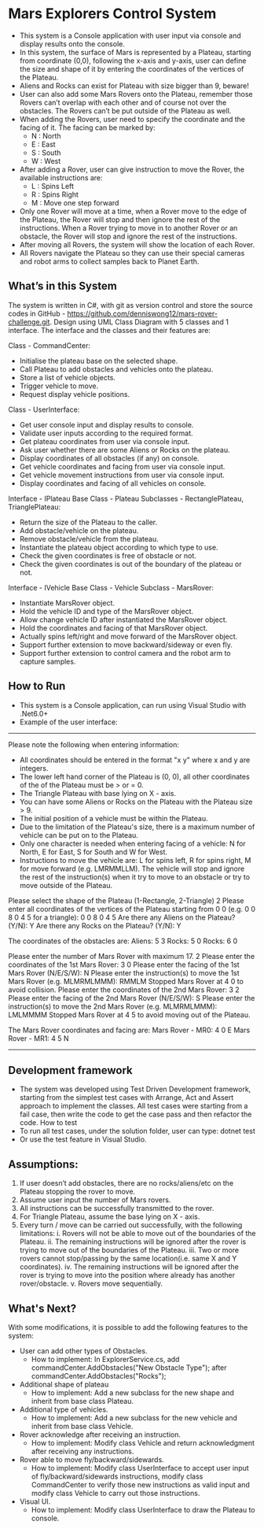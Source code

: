 # Mars Explorers Control System

- This system is a Console application with user input via console and display results onto the console.
- In this system, the surface of Mars is represented by a Plateau, starting from coordinate (0,0), following the x-axis and y-axis, user can define the size and shape of it by entering the coordinates of the vertices of the Plateau.
- Aliens and Rocks can exist for Plateau with size bigger than 9, beware!
- User can also add some Mars Rovers onto the Plateau, remember those Rovers can’t overlap with each other and of course not over the obstacles. The Rovers can’t be put outside of the Plateau as well.
- When adding the Rovers, user need to specify the coordinate and the facing of it. The facing can be marked by:
    - N : North
    - E : East
    - S : South
    - W : West
- After adding a Rover, user can give instruction to move the Rover, the available instructions are:
    - L : Spins Left
    - R : Spins Right
    - M : Move one step forward
- Only one Rover will move at a time, when a Rover move to the edge of the Plateau, the Rover will stop and then ignore the rest of the instructions. When a Rover trying to move in to another Rover or an obstacle, the Rover will stop and ignore the rest of the instructions.
- After moving all Rovers, the system will show the location of each Rover.
- All Rovers navigate the Plateau so they can use their special cameras and robot arms to collect samples back to Planet Earth.

## What’s in this System

The system is written in C#, with git as version control and store the source codes in GitHub - https://github.com/denniswong12/mars-rover-challenge.git. Design using UML Class Diagram with 5 classes and 1 interface. The interface and the classes and their features are:

Class - CommandCenter:
- Initialise the plateau base on the selected shape.
- Call Plateau to add obstacles and vehicles onto the plateau.
- Store a list of vehicle objects.
- Trigger vehicle to move.
- Request display vehicle positions.

Class - UserInterface:
- Get user console input and display results to console.
- Validate user inputs according to the required format.
- Get plateau coordinates from user via console input.
- Ask user whether there are some Aliens or Rocks on the plateau.
- Display coordinates of all obstacles (if any) on console.
- Get vehicle coordinates and facing from user via console input.
- Get vehicle movement instructions from user via console input.
- Display coordinates and facing of all vehicles on console.

Interface - IPlateau
Base Class - Plateau
Subclasses - RectanglePlateau, TrianglePlateau:
- Return the size of the Plateau to the caller.
- Add obstacle/vehicle on the plateau.
- Remove obstacle/vehicle from the plateau.
- Instantiate the plateau object according to which type to use.
- Check the given coordinates is free of obstacle or not.
- Check the given coordinates is out of the boundary of the plateau or not.


Interface - IVehicle
Base Class - Vehicle 
Subclass - MarsRover:
- Instantiate MarsRover object.
- Hold the vehicle ID and type of the MarsRover object.
- Allow change vehicle ID after instantiated the MarsRover object.
- Hold the coordinates and facing of that MarsRover object.
- Actually spins left/right and move forward of the MarsRover object.
- Support further extension to move backward/sideway or even fly.
- Support further extension to control camera and the robot arm to capture samples.


## How to Run

- This system is a Console application, can run using Visual Studio with .Net6.0+
- Example of the user interface:

***************
Please note the following when entering information:
- All coordinates should be entered in the format "x y" where x and y are integers.
- The lower left hand corner of the Plateau is (0, 0), all other coordinates of the of the Plateau must be > or = 0.
- The Triangle Plateau with base lying on X - axis.
- You can have some Aliens or Rocks on the Plateau with the Plateau size > 9.
- The initial position of a vehicle must be within the Plateau.
- Due to the limitation of the Plateau's size, there is a maximum number of vehicle can be put on to the Plateau.
- Only one character is needed when entering facing of a vehicle: N for North, E for East, S for South and W for West.
- Instructions to move the vehicle are: L for spins left, R for spins right, M for move forward  (e.g. LMRMMLLM).
  The vehicle will stop and ignore the rest of the instruction(s) when it try to move to an obstacle or try to move outside of the Plateau.

Please select the shape of the Plateau (1-Rectangle, 2-Triangle)
2
Please enter all coordinates of the vertices of the Plateau starting from 0 0 (e.g. 0 0 8 0 4 5 for a triangle):
0 0 8 0 4 5
Are there any Aliens on the Plateau? (Y/N):
Y
Are there any Rocks on the Plateau? (Y/N):
Y

The coordinates of the obstacles are:
Aliens: 5 3
Rocks: 5 0
Rocks: 6 0

Please enter the number of Mars Rover with maximum 17.
2
Please enter the coordinates of the 1st Mars Rover:
3 0
Please enter the facing of the 1st Mars Rover (N/E/S/W):
N
Please enter the instruction(s) to move the 1st Mars Rover (e.g. MLMRMLMMM):
RMMLM
Stopped Mars Rover at 4 0 to avoid collision.
Please enter the coordinates of the 2nd Mars Rover:
3 2
Please enter the facing of the 2nd Mars Rover (N/E/S/W):
S
Please enter the instruction(s) to move the 2nd Mars Rover (e.g. MLMRMLMMM):
LMLMMMM
Stopped Mars Rover at 4 5 to avoid moving out of the Plateau.

The Mars Rover coordinates and facing are:
Mars Rover - MR0: 4 0 E
Mars Rover - MR1: 4 5 N
***************

## Development framework
- The system was developed using Test Driven Development framework, starting from the simplest test cases with Arrange, Act and Assert approach to implement the classes. All test cases were starting from a fail case, then write the code to get the case pass and then refactor the code.
How to test
- To run all test cases, under the solution folder, user can type: dotnet test
- Or use the test feature in Visual Studio.

## Assumptions:
1. If user doesn’t add obstacles, there are no rocks/aliens/etc on the Plateau stopping the rover to move.
2. Assume user input the number of Mars rovers.
3. All instructions can be successfully transmitted to the rover.
4. For Triangle Plateau, assume the base lying on X - axis.
5. Every turn / move can be carried out successfully, with the following limitations:
    i. Rovers will not be able to move out of the boundaries of the Plateau.
    ii. The remaining instructions will be ignored after the rover is trying to move out of the boundaries of the Plateau.
    iii. Two or more rovers cannot stop/passing by the same location(i.e. same X and Y coordinates).
    iv. The remaining instructions will be ignored after the rover is trying to move into the position where already has another rover/obstacle.
    v. Rovers move sequentially.

## What's Next?

With some modifications, it is possible to add the following features to the system:
- User can add other types of Obstacles.
    - How to implement: In ExplorerService.cs, add commandCenter.AddObstacles("New Obstacle Type"); after commandCenter.AddObstacles("Rocks");
- Additional shape of plateau
    - How to implement: Add a new subclass for the new shape and inherit from base class Plateau.
- Additional type of vehicles.
    - How to implement: Add a new subclass for the new vehicle and inherit from base class Vehicle.     
- Rover acknowledge after receiving an instruction.
    - How to implement: Modify class Vehicle and return acknowledgment after receiving any instructions.
- Rover able to move fly/backward/sidewards.
    - How to implement: Modify class UserInterface to accept user input of fly/backward/sidewards instructions, modify class CommandCenter to verify those new instructions as valid input and modify class Vehicle to carry out those instructions.
- Visual UI.
    - How to implement: Modify class UserInterface to draw the Plateau to console.

